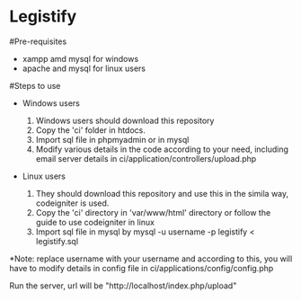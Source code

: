 Legistify
==============

#Pre-requisites
 * xampp amd mysql for windows
 * apache and mysql for linux users

#Steps to use
* Windows users
	1. Windows users should download this repository
	2. Copy the 'ci' folder in htdocs.
	3. Import sql file in phpmyadmin or in mysql
	4. Modify various details in the code according to your need, including email server details in ci/application/controllers/upload.php

* Linux users
	1. They should download this repository and use this in the simila way, codeigniter is used.
	2. Copy the 'ci' directory in 'var/www/html' directory or follow the guide to use codeigniter in linux
	3. Import sql file in mysql by
    mysql -u username -p legistify < legistify.sql
    
*Note: replace username with your username and according to this, you will have to modify details in config file in ci/applications/config/config.php

Run the server, url will be "http://localhost/index.php/upload"
